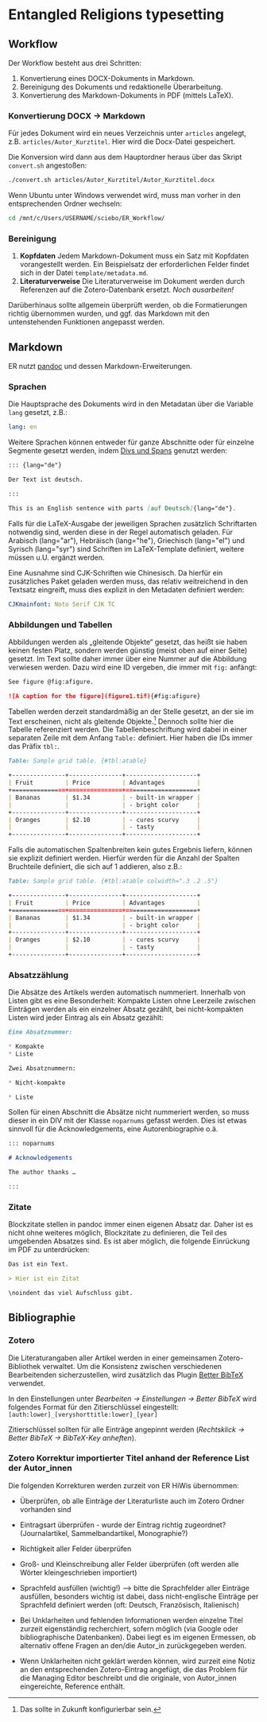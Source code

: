 # Entangled Religions typesetting

## Workflow

Der Workflow besteht aus drei Schritten:

1. Konvertierung eines DOCX-Dokuments in Markdown.
2. Bereinigung des Dokuments und redaktionelle Überarbeitung.
3. Konvertierung des Markdown-Dokuments in PDF (mittels LaTeX).

### Konvertierung DOCX → Markdown

Für jedes Dokument wird ein neues Verzeichnis unter `articles` angelegt, z.B. `articles/Autor_Kurztitel`. Hier wird die Docx-Datei gespeichert.

Die Konversion wird dann aus dem Hauptordner heraus über das Skript `convert.sh` angestoßen:

```bash
./convert.sh articles/Autor_Kurztitel/Autor_Kurztitel.docx
```

Wenn Ubuntu unter Windows verwendet wird, muss man vorher in den entsprechenden Ordner wechseln:

```bash
cd /mnt/c/Users/USERNAME/sciebo/ER_Workflow/
```

### Bereinigung

1. **Kopfdaten**  Jedem Markdown-Dokument muss ein Satz mit Kopfdaten vorangestellt werden. Ein Beispielsatz der erforderlichen Felder findet sich in der Datei `template/metadata.md`.
2. **Literaturverweise** Die Literaturverweise im Dokument werden durch Referenzen auf die Zotero-Datenbank ersetzt. *Noch ausarbeiten!*

Darüberhinaus sollte allgemein überprüft werden, ob die Formatierungen richtig übernommen wurden, und ggf. das Markdown mit den untenstehenden Funktionen angepasst werden.

## Markdown

ER nutzt [pandoc](http://pandoc.org/MANUAL.html) und dessen Markdown-Erweiterungen.

### Sprachen

Die Hauptsprache des Dokuments wird in den Metadatan über die Variable `lang` gesetzt, z.B.:

```yaml
lang: en
```

Weitere Sprachen können entweder für ganze Abschnitte oder für einzelne Segmente gesetzt werden, indem [Divs und Spans](http://pandoc.org/MANUAL.html#divs-and-spans) genutzt werden:

```markdown
::: {lang="de"}

Der Text ist deutsch.

:::

This is an English sentence with parts [auf Deutsch]{lang="de"}.
```

Falls für die LaTeX-Ausgabe der jeweiligen Sprachen zusätzlich Schriftarten notwendig sind, werden diese in der Regel automatisch geladen. Für Arabisch (lang="ar"), Hebräisch (lang="he"), Griechisch (lang="el") und Syrisch (lang="syr") sind Schriften im LaTeX-Template definiert, weitere müssen u.U. ergänzt werden.

Eine Ausnahme sind CJK-Schriften wie Chinesisch. Da hierfür ein zusätzliches Paket geladen werden muss, das relativ weitreichend in den Textsatz eingreift, muss dies explizit in den Metadaten definiert werden:

```yaml
CJKmainfont: Noto Serif CJK TC
```

### Abbildungen und Tabellen

Abbildungen werden als „gleitende Objekte“ gesetzt, das heißt sie haben keinen festen Platz, sondern werden günstig (meist oben auf einer Seite) gesetzt. Im Text sollte daher immer über eine Nummer auf die Abbildung verwiesen werden. Dazu wird eine ID vergeben, die immer mit `fig:` anfängt:

```markdown
See figure @fig:afigure.

![A caption for the figure](figure1.tif){#fig:afigure}

```

Tabellen werden derzeit standardmäßig an der Stelle gesetzt, an der sie im Text erscheinen, nicht als gleitende Objekte.[^1] Dennoch sollte hier die Tabelle referenziert werden. Die Tabellenbeschriftung wird dabei in einer separaten Zeile mit dem Anfang `Table:` definiert. Hier haben die IDs immer das Präfix `tbl:`.

[^1]: Das sollte in Zukunft konfigurierbar sein.

```markdown
Table: Sample grid table. {#tbl:atable}

+---------------+---------------+--------------------+
| Fruit         | Price         | Advantages         |
+===============+===============+====================+
| Bananas       | $1.34         | - built-in wrapper |
|               |               | - bright color     |
+---------------+---------------+--------------------+
| Oranges       | $2.10         | - cures scurvy     |
|               |               | - tasty            |
+---------------+---------------+--------------------+
```

Falls die automatischen Spaltenbreiten kein gutes Ergebnis liefern, können sie explizit definiert werden. Hierfür werden für die Anzahl der Spalten Bruchteile definiert, die sich auf 1 addieren, also z.B.:

```markdown
Table: Sample grid table. {#tbl:atable colwidth=".3 .2 .5"}

+---------------+---------------+--------------------+
| Fruit         | Price         | Advantages         |
+===============+===============+====================+
| Bananas       | $1.34         | - built-in wrapper |
|               |               | - bright color     |
+---------------+---------------+--------------------+
| Oranges       | $2.10         | - cures scurvy     |
|               |               | - tasty            |
+---------------+---------------+--------------------+
```

### Absatzzählung

Die Absätze des Artikels werden automatisch nummeriert. Innerhalb von Listen gibt es eine Besonderheit: Kompakte Listen ohne Leerzeile zwischen Einträgen werden als ein einzelner Absatz gezählt, bei nicht-kompakten Listen wird jeder Eintrag als ein Absatz gezählt:

```markdown
Eine Absatznummer:

* Kompakte
* Liste

Zwei Absatznummern:

* Nicht-kompakte

* Liste
```

Sollen für einen Abschnitt die Absätze nicht nummeriert werden, so muss dieser in ein DIV mit der Klasse `noparnums` gefasst werden. Dies ist etwas sinnvoll für die Acknowledgements, eine Autorenbiographie o.ä.

```markdown
::: noparnums

# Acknowledgements

The author thanks …

:::
```

### Zitate

Blockzitate stellen in pandoc immer einen eigenen Absatz dar. Daher ist es nicht ohne weiteres möglich, Blockzitate zu definieren, die Teil des umgebenden Absatzes sind. Es ist aber möglich, die folgende Einrückung im PDF zu unterdrücken:

```markdown
Das ist ein Text.

> Hier ist ein Zitat

\noindent das viel Aufschluss gibt.
```

## Bibliographie

### Zotero

Die Literaturangaben aller Artikel werden in einer gemeinsamen Zotero-Bibliothek verwaltet. Um die Konsistenz zwischen verschiedenen Bearbeitenden sicherzustellen, wird zusätzlich das Plugin [Better BibTeX](https://retorque.re/zotero-better-bibtex/) verwendet.

In den Einstellungen unter *Bearbeiten → Einstellungen → Better BibTeX* wird folgendes Format für den Zitierschlüssel eingestellt: `[auth:lower]_[veryshorttitle:lower]_[year]`

Zitierschlüssel sollten für alle Einträge angepinnt werden (*Rechtsklick → Better BibTeX → BibTeX-Key anheften*).

### Zotero Korrektur importierter Titel anhand der Reference List der Autor_innen

Die folgenden Korrekturen werden zurzeit von ER HiWis übernommen:

* Überprüfen, ob alle Einträge der Literaturliste auch im Zotero Ordner vorhanden sind
* Eintragsart überprüfen - wurde der Eintrag richtig zugeordnet? (Journalartikel, Sammelbandartikel, Monographie?)
* Richtigkeit aller Felder überprüfen
* Groß- und Kleinschreibung aller Felder überprüfen (oft werden alle Wörter kleingeschrieben importiert)
* Sprachfeld ausfüllen (wichtig!) --> bitte die Sprachfelder aller Einträge ausfüllen, besonders wichtig ist dabei, dass nicht-englische Einträge per Sprachfeld definiert werden (oft: Deutsch, Französisch, Italienisch)

* Bei Unklarheiten und fehlenden Informationen werden einzelne Titel zurzeit eigenständig recherchiert, sofern möglich (via Google oder bibliographische Datenbanken). Dabei liegt es im eigenen Ermessen, ob alternativ offene Fragen an den/die Autor_in zurückgegeben werden.

* Wenn Unklarheiten nicht geklärt werden können, wird zurzeit eine Notiz an den entsprechenden Zotero-Eintrag angefügt, die das Problem für die Managing Editor beschreibt und die originale, von Autor_innen eingereichte, Reference enthält. 

